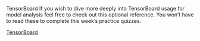 TensorBoard
If you wish to dive more deeply into TensorBoard usage for model analysis feel free to check out this optional reference. You won’t have to read these to complete this week’s practice quizzes.

[TensorBoard](https://blog.tensorflow.org/2019/12/introducing-tensorboarddev-new-way-to.html)
